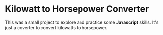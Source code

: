 # Kilowatt to Horsepower Converter
This was a small project to explore and practice some **Javascript** skills. It's just a coverter to convert kilowatts to horsepower.
